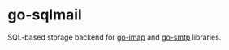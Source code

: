 # go-sqlmail

SQL-based storage backend for [go-imap] and [go-smtp] libraries.

[go-imap]: https://github.com/emersion/go-imap
[go-smtp]: https://github.com/emersion/go-smtp
